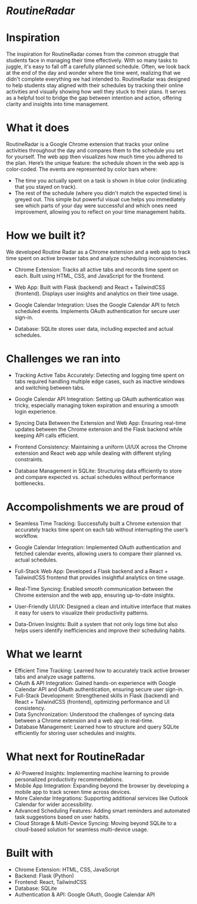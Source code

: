 # *RoutineRadar*

# Inspiration
The inspiration for RoutineRadar comes from the common struggle that students face in managing their time effectively. With so many tasks to juggle, it's easy to fall off a carefully planned schedule. Often, we look back at the end of the day and wonder where the time went, realizing that we didn't complete everything we had intended to. RoutineRadar was designed to help students stay aligned with their schedules by tracking their online activities and visually showing how well they stuck to their plans. It serves as a helpful tool to bridge the gap between intention and action, offering clarity and insights into time management.

# What it does
RoutineRadar is a Google Chrome extension that tracks your online activities throughout the day and compares them to the schedule you set for yourself. The web app then visualizes how much time you adhered to the plan.
Here’s the unique feature: the schedule shown in the web app is color-coded. The events are represented by color bars where:
* The time you actually spent on a task is shown in blue color (indicating that you stayed on track).
* The rest of the schedule (where you didn't match the expected time) is greyed out.
This simple but powerful visual cue helps you immediately see which parts of your day were successful and which ones need improvement, allowing you to reflect on your time management habits.

# How we built it?
We developed Routine Radar as a Chrome extension and a web app to track time spent on active browser tabs and analyze scheduling inconsistencies.
* Chrome Extension:
Tracks all active tabs and records time spent on each.
Built using HTML, CSS, and JavaScript for the frontend.

* Web App:
Built with Flask (backend) and React + TailwindCSS (frontend).
Displays user insights and analytics on their time usage.

* Google Calendar Integration:
Uses the Google Calendar API to fetch scheduled events.
Implements OAuth authentication for secure user sign-in.

* Database:
SQLite stores user data, including expected and actual schedules.

# Challenges we ran into
* Tracking Active Tabs Accurately:
Detecting and logging time spent on tabs required handling multiple edge cases, such as inactive windows and switching between tabs.

* Google Calendar API Integration:
Setting up OAuth authentication was tricky, especially managing token expiration and ensuring a smooth login experience.

* Syncing Data Between the Extension and Web App:
Ensuring real-time updates between the Chrome extension and the Flask backend while keeping API calls efficient.

* Frontend Consistency:
Maintaining a uniform UI/UX across the Chrome extension and React web app while dealing with different styling constraints.

* Database Management in SQLite:
Structuring data efficiently to store and compare expected vs. actual schedules without performance bottlenecks.

# Accompolishments we are proud of 
* Seamless Time Tracking:
Successfully built a Chrome extension that accurately tracks time spent on each tab without interrupting the user’s workflow.

* Google Calendar Integration:
Implemented OAuth authentication and fetched calendar events, allowing users to compare their planned vs. actual schedules.

* Full-Stack Web App:
Developed a Flask backend and a React + TailwindCSS frontend that provides insightful analytics on time usage.

* Real-Time Syncing:
Enabled smooth communication between the Chrome extension and the web app, ensuring up-to-date insights.

* User-Friendly UI/UX:
Designed a clean and intuitive interface that makes it easy for users to visualize their productivity patterns.

* Data-Driven Insights:
Built a system that not only logs time but also helps users identify inefficiencies and improve their scheduling habits.

# What we learnt
* Efficient Time Tracking: Learned how to accurately track active browser tabs and analyze usage patterns.
* OAuth & API Integration: Gained hands-on experience with Google Calendar API and OAuth authentication, ensuring secure user sign-in.
* Full-Stack Development: Strengthened skills in Flask (backend) and React + TailwindCSS (frontend), optimizing performance and UI consistency.
* Data Synchronization: Understood the challenges of syncing data between a Chrome extension and a web app in real-time.
* Database Management: Learned how to structure and query SQLite efficiently for storing user schedules and insights.

# What next for RoutineRadar
* AI-Powered Insights: Implementing machine learning to provide personalized productivity recommendations.
* Mobile App Integration: Expanding beyond the browser by developing a mobile app to track screen time across devices.
* More Calendar Integrations: Supporting additional services like Outlook Calendar for wider accessibility.
* Advanced Scheduling Features: Adding smart reminders and automated task suggestions based on user habits.
* Cloud Storage & Multi-Device Syncing: Moving beyond SQLite to a cloud-based solution for seamless multi-device usage.

# Built with 
* Chrome Extension: HTML, CSS, JavaScript
* Backend: Flask (Python)
* Frontend: React, TailwindCSS
* Database: SQLite
* Authentication & API: Google OAuth, Google Calendar API
